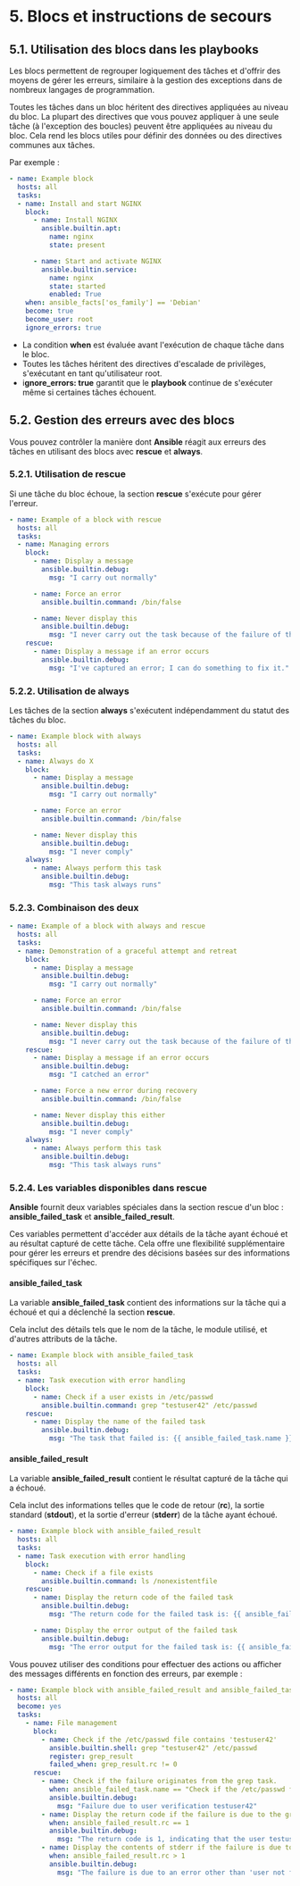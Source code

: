 # 5. Blocs et instructions de secours

## 5.1. Utilisation des blocs dans les playbooks

Les blocs permettent de regrouper logiquement des tâches et d'offrir des moyens de gérer les erreurs, similaire à la gestion des exceptions dans de nombreux langages de programmation.

Toutes les tâches dans un bloc héritent des directives appliquées au niveau du bloc. La plupart des directives que vous pouvez appliquer à une seule tâche (à l'exception des boucles) peuvent être appliquées au niveau du bloc. Cela rend les blocs utiles pour définir des données ou des directives communes aux tâches.

Par exemple : 

```YAML
- name: Example block
  hosts: all
  tasks:
  - name: Install and start NGINX
    block:
      - name: Install NGINX
        ansible.builtin.apt:
          name: nginx
          state: present

      - name: Start and activate NGINX
        ansible.builtin.service:
          name: nginx
          state: started
          enabled: True
    when: ansible_facts['os_family'] == 'Debian'
    become: true
    become_user: root
    ignore_errors: true
```

- La condition **when** est évaluée avant l'exécution de chaque tâche dans le bloc.
- Toutes les tâches héritent des directives d'escalade de privilèges, s'exécutant en tant qu'utilisateur root.
- i**gnore_errors: true** garantit que le **playbook** continue de s'exécuter même si certaines tâches échouent.

## 5.2. Gestion des erreurs avec des blocs

Vous pouvez contrôler la manière dont **Ansible** réagit aux erreurs des tâches en utilisant des blocs avec **rescue** et **always**.

### 5.2.1. Utilisation de rescue

Si une tâche du bloc échoue, la section **rescue** s'exécute pour gérer l'erreur.

```YAML
- name: Example of a block with rescue
  hosts: all
  tasks:
  - name: Managing errors
    block:
      - name: Display a message
        ansible.builtin.debug:
          msg: "I carry out normally"

      - name: Force an error
        ansible.builtin.command: /bin/false

      - name: Never display this
        ansible.builtin.debug:
          msg: "I never carry out the task because of the failure of the previous one."
    rescue:
      - name: Display a message if an error occurs
        ansible.builtin.debug:
          msg: "I've captured an error; I can do something to fix it."
```

### 5.2.2. Utilisation de always

Les tâches de la section **always** s'exécutent indépendamment du statut des tâches du bloc.

```YAML
- name: Example block with always
  hosts: all
  tasks:
  - name: Always do X
    block:
      - name: Display a message
        ansible.builtin.debug:
          msg: "I carry out normally"

      - name: Force an error
        ansible.builtin.command: /bin/false

      - name: Never display this
        ansible.builtin.debug:
          msg: "I never comply"
    always:
      - name: Always perform this task
        ansible.builtin.debug:
          msg: "This task always runs"
```

### 5.2.3. Combinaison des deux

```YAML
- name: Example of a block with always and rescue
  hosts: all
  tasks:
  - name: Demonstration of a graceful attempt and retreat
    block:
      - name: Display a message
        ansible.builtin.debug:
          msg: "I carry out normally"

      - name: Force an error
        ansible.builtin.command: /bin/false

      - name: Never display this
        ansible.builtin.debug:
          msg: "I never carry out the task because of the failure of the previous one."
    rescue:
      - name: Display a message if an error occurs
        ansible.builtin.debug:
          msg: "I catched an error"

      - name: Force a new error during recovery
        ansible.builtin.command: /bin/false

      - name: Never display this either
        ansible.builtin.debug:
          msg: "I never comply"
    always:
      - name: Always perform this task
        ansible.builtin.debug:
          msg: "This task always runs"
```

### 5.2.4. Les variables disponibles dans rescue

**Ansible** fournit deux variables spéciales dans la section rescue d'un bloc : **ansible_failed_task** et **ansible_failed_result**.

Ces variables permettent d'accéder aux détails de la tâche ayant échoué et au résultat capturé de cette tâche. Cela offre une flexibilité supplémentaire pour gérer les erreurs et prendre des décisions basées sur des informations spécifiques sur l'échec.

#### ansible_failed_task

La variable **ansible_failed_task** contient des informations sur la tâche qui a échoué et qui a déclenché la section **rescue**.

Cela inclut des détails tels que le nom de la tâche, le module utilisé, et d'autres attributs de la tâche.

```YAML
- name: Example block with ansible_failed_task
  hosts: all
  tasks:
  - name: Task execution with error handling
    block:
      - name: Check if a user exists in /etc/passwd
        ansible.builtin.command: grep "testuser42" /etc/passwd
    rescue:
      - name: Display the name of the failed task
        ansible.builtin.debug:
          msg: "The task that failed is: {{ ansible_failed_task.name }}"
```

#### ansible_failed_result

La variable **ansible_failed_result** contient le résultat capturé de la tâche qui a échoué.

Cela inclut des informations telles que le code de retour (**rc**), la sortie standard (**stdout**), et la sortie d'erreur (**stderr**) de la tâche ayant échoué.

```YAML
- name: Example block with ansible_failed_result
  hosts: all
  tasks:
  - name: Task execution with error handling
    block:
      - name: Check if a file exists
        ansible.builtin.command: ls /nonexistentfile
    rescue:
      - name: Display the return code of the failed task
        ansible.builtin.debug:
          msg: "The return code for the failed task is: {{ ansible_failed_result.rc }}"

      - name: Display the error output of the failed task
        ansible.builtin.debug:
          msg: "The error output for the failed task is: {{ ansible_failed_result.stderr }}"
```

Vous pouvez utiliser des conditions pour effectuer des actions ou afficher des messages différents en fonction des erreurs, par exemple :

```YAML
- name: Example block with ansible_failed_result and ansible_failed_task
  hosts: all
  become: yes
  tasks:
    - name: File management
      block:
        - name: Check if the /etc/passwd file contains 'testuser42'
          ansible.builtin.shell: grep "testuser42" /etc/passwd
          register: grep_result
          failed_when: grep_result.rc != 0
      rescue:
        - name: Check if the failure originates from the grep task.
          when: ansible_failed_task.name == "Check if the /etc/passwd file contains 'testuser42'"
          ansible.builtin.debug:
            msg: "Failure due to user verification testuser42"
        - name: Display the return code if the failure is due to the grep command.
          when: ansible_failed_result.rc == 1
          ansible.builtin.debug:
            msg: "The return code is 1, indicating that the user testuser42 was not found in /etc/passwd."
        - name: Display the contents of stderr if the failure is due to another reason
          when: ansible_failed_result.rc > 1
          ansible.builtin.debug:
            msg: "The failure is due to an error other than 'user not found'. Contents of stderr: {{ ansible_failed_result.stderr }}"
```